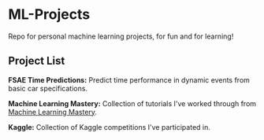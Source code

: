 # ML-Projects
Repo for personal machine learning projects, for fun and for learning!


## Project List
**FSAE Time Predictions:** Predict time performance in dynamic events from basic car specifications.

**Machine Learning Mastery:** Collection of tutorials I've worked through from [Machine Learning Mastery](machinelearningmastery.com).

**Kaggle:** Collection of Kaggle competitions I've participated in.
